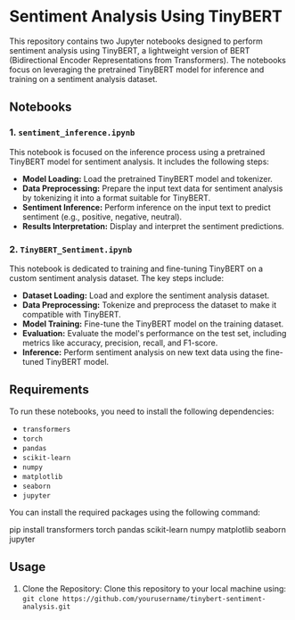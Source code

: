 # Sentiment Analysis Using TinyBERT

This repository contains two Jupyter notebooks designed to perform sentiment analysis using TinyBERT, a lightweight version of BERT (Bidirectional Encoder Representations from Transformers). The notebooks focus on leveraging the pretrained TinyBERT model for inference and training on a sentiment analysis dataset.

## Notebooks

### 1. `sentiment_inference.ipynb`
This notebook is focused on the inference process using a pretrained TinyBERT model for sentiment analysis. It includes the following steps:
- **Model Loading:** Load the pretrained TinyBERT model and tokenizer.
- **Data Preprocessing:** Prepare the input text data for sentiment analysis by tokenizing it into a format suitable for TinyBERT.
- **Sentiment Inference:** Perform inference on the input text to predict sentiment (e.g., positive, negative, neutral).
- **Results Interpretation:** Display and interpret the sentiment predictions.

### 2. `TinyBERT_Sentiment.ipynb`
This notebook is dedicated to training and fine-tuning TinyBERT on a custom sentiment analysis dataset. The key steps include:
- **Dataset Loading:** Load and explore the sentiment analysis dataset.
- **Data Preprocessing:** Tokenize and preprocess the dataset to make it compatible with TinyBERT.
- **Model Training:** Fine-tune the TinyBERT model on the training dataset.
- **Evaluation:** Evaluate the model's performance on the test set, including metrics like accuracy, precision, recall, and F1-score.
- **Inference:** Perform sentiment analysis on new text data using the fine-tuned TinyBERT model.

## Requirements

To run these notebooks, you need to install the following dependencies:

- `transformers`
- `torch`
- `pandas`
- `scikit-learn`
- `numpy`
- `matplotlib`
- `seaborn`
- `jupyter`

You can install the required packages using the following command:

pip install transformers torch pandas scikit-learn numpy matplotlib seaborn jupyter

## Usage
1. Clone the Repository:
Clone this repository to your local machine using:
```git clone https://github.com/yourusername/tinybert-sentiment-analysis.git```

